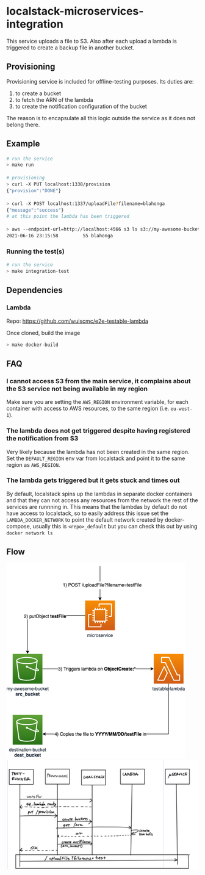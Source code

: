 # localstack-microservices-integration

This service uploads a file to S3. Also after each upload a lambda is triggered to create a backup file in another bucket.

## Provisioning

Provisioning service is included for offline-testing purposes. Its duties are:

1. to create a bucket
2. to fetch the ARN of the lambda
3. to create the notification configuration of the bucket

The reason is to encapsulate all this logic outside the service as it does not belong there.

## Example

```sh
# run the service
> make run

# provisioning
> curl -X PUT localhost:1338/provision
{"provision":"DONE"}

> curl -X POST localhost:1337/uploadFile?filename=blahonga
{"message":"success"}
# at this point the lambda has been triggered

> aws --endpoint-url=http://localhost:4566 s3 ls s3://my-awesome-bucket/
2021-06-16 23:15:58         55 blahonga
```

### Running the test(s)

```sh
# run the service
> make integration-test
```

## Dependencies

### Lambda

Repo: https://github.com/wuiscmc/e2e-testable-lambda

Once cloned, build the image
```bash
> make docker-build
```

## FAQ

### I cannot access S3 from the main service, it complains about the S3 service not being available in my region
Make sure you are setting the `AWS_REGION` environment variable, for each container with access to AWS resources, to the same region (i.e. `eu-west-1`).

### The lambda does not get triggered despite having registered the notification from S3
Very likely because the lambda has not been created in the same region. Set the `DEFAULT_REGION` env var from localstack and point it to the same region as `AWS_REGION`.

### The lambda gets triggered but it gets stuck and times out
By default, localstack spins up the lambdas in separate docker containers and that they can not access any resources from the network the rest of the services are runnning in. This means that the lambdas by default do not have access to localstack, so to easily address this issue set the `LAMBDA_DOCKER_NETWORK` to point the default network created by docker-compose, usually this is `<repo>_default` but you can check this out by using ```docker network ls```

## Flow

![Alt](flow.png)
![Alt](test-runner-flow.png)
